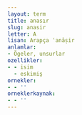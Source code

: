 ```yaml
---
layout: term
title: anasır
slug: anasir
letter: A
lisan: Arapça ʿanāṣir
anlamlar:
- Ögeler, unsurlar
ozellikler:
- - isim
  - eskimiş
ornekler:
- - ''
orneklerkaynak:
- - ''
---
```

